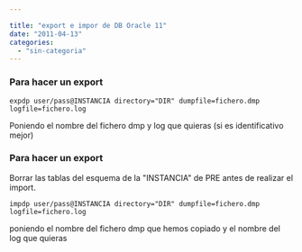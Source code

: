 ```yaml
---

title: "export e impor de DB Oracle 11"
date: "2011-04-13"
categories: 
  - "sin-categoria"
---
```


### Para hacer un export

`expdp user/pass@INSTANCIA directory="DIR" dumpfile=fichero.dmp logfile=fichero.log`

Poniendo el nombre del fichero dmp y log que quieras (si es identificativo mejor)  

### Para hacer un export

  
Borrar las tablas del esquema de la "INSTANCIA" de PRE antes de realizar el import.

`impdp user/pass@INSTANCIA directory="DIR" dumpfile=fichero.dmp logfile=fichero.log`

poniendo el nombre del fichero dmp que hemos copiado y el nombre del log que quieras
